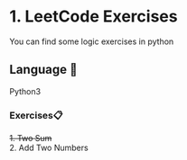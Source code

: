 # 1. LeetCode Exercises

You can find some logic exercises in python

## Language 🚀

Python3


### Exercises📋
<s> 1. Two Sum </s><br>
2. Add Two Numbers
